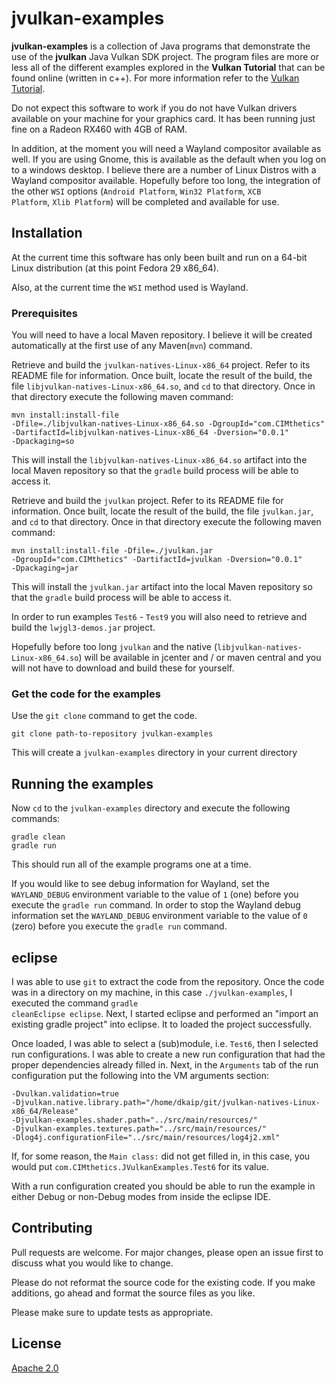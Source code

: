 # jvulkan-examples

**jvulkan-examples** is a collection of Java programs that demonstrate the use of the **jvulkan** Java Vulkan SDK project.  The program files are more or less all of the different examples explored in the **Vulkan Tutorial** that can be found online (written in c++).  For more information refer to the [Vulkan Tutorial](https://vulkan-tutorial.com/).  

Do not expect this software to work if you do not have Vulkan drivers available on your 
machine for your graphics card.  It has been running just fine on a Radeon RX460 with 4GB of RAM.

In addition, at the moment you will need a Wayland compositor available as well.  If you are using
Gnome, this is available as the default when you log on to a windows desktop.  I believe there are a 
number of Linux Distros with a Wayland compositor available.  Hopefully before too long, the 
integration of the other <code>WSI</code> options (<code>Android Platform</code>, 
<code>Win32 Platform</code>, <code>XCB Platform</code>, <code>Xlib Platform</code>) will be completed 
and available for use.


## Installation
At the current time this software has only been built and run on a 64-bit Linux distribution (at this point 
Fedora 29 x86_64).  

Also, at the current time the <code>WSI</code> method used is Wayland.

### Prerequisites

You will need to have a local Maven repository.  I believe it will be created automatically at the first use of 
any Maven(<code>mvn</code>) command.  

Retrieve and build the <code>jvulkan-natives-Linux-x86_64</code> project.  Refer to its 
README file for information. 
Once built, locate the result of the build, the file <code>libjvulkan-natives-Linux-x86_64.so</code>, 
and <code>cd</code> to that directory.  Once in that directory execute the following maven command:  

<code>mvn install:install-file -Dfile=./libjvulkan-natives-Linux-x86_64.so -DgroupId="com.CIMthetics" -DartifactId=libjvulkan-natives-Linux-x86_64 -Dversion="0.0.1" -Dpackaging=so</code>  

This will install the <code>libjvulkan-natives-Linux-x86_64.so</code> artifact into the local Maven 
repository so that the <code>gradle</code> build process will be able to access it.

Retrieve and build the <code>jvulkan</code> project.  Refer to its 
README file for information. Once built, locate the result of the build, the file <code>jvulkan.jar</code>, 
and <code>cd</code> to that directory. Once in that directory execute the following maven command:

<code>mvn install:install-file -Dfile=./jvulkan.jar -DgroupId="com.CIMthetics" -DartifactId=jvulkan -Dversion="0.0.1" -Dpackaging=jar</code>  

This will install the <code>jvulkan.jar</code> artifact into the local Maven 
repository so that the <code>gradle</code> build process will be able to access it.

In order to run examples <code>Test6</code> - <code>Test9</code> you will also need to retrieve and build the 
<code>lwjgl3-demos.jar</code> project. 

Hopefully before too long <code>jvulkan</code> and the native (<code>libjvulkan-natives-Linux-x86_64.so</code>) will be available in jcenter and / or maven central and you will not have to download and build these for yourself.

### Get the code for the examples
Use the <code>git clone</code> command to get the code. 

<code>git clone path-to-repository jvulkan-examples</code> 

This will create a <code>jvulkan-examples</code> directory in your current directory

## Running the examples

Now <code>cd</code> to the <code>jvulkan-examples</code> directory and execute the following commands:  

<code>gradle clean</code>
<br>
<code>gradle run</code> 

This should run all of the example programs one at a time. 

If you would like to see debug information for Wayland, set the <code>WAYLAND_DEBUG</code> environment variable to the value of <code>1</code> (one) before you execute the <code>gradle run</code> command.  In order to stop the Wayland 
debug information set the <code>WAYLAND_DEBUG</code> environment variable to the value of <code>0</code> (zero) 
before you execute the <code>gradle run</code> command.

## eclipse
I was able to use <code>git</code> to extract the code from the repository.  Once the code was in a 
directory on my machine, in this case <code>./jvulkan-examples</code>, I executed the command 
<code>gradle cleanEclipse eclipse</code>. Next, I started eclipse and performed an 
"import an existing gradle project" into eclipse. It to loaded the project successfully.  

Once loaded, I was able to select a (sub)module, i.e. <code>Test6</code>, then I selected run configurations.
I was able to create a new run configuration that had the proper dependencies already filled in.  Next, in 
the <code>Arguments</code> tab of the run configuration put the following into the VM arguments section:  

<code>-Dvulkan.validation=true -Djvulkan.native.library.path="/home/dkaip/git/jvulkan-natives-Linux-x86_64/Release" -Djvulkan-examples.shader.path="../src/main/resources/" -Djvulkan-examples.textures.path="../src/main/resources/" -Dlog4j.configurationFile="../src/main/resources/log4j2.xml"</code>  

If, for some reason, the <code>Main class:</code> did not get filled in, in this case, you would put 
<code>com.CIMthetics.JVulkanExamples.Test6</code> for its value.  

With a run configuration created you should be able to run the example in either Debug or non-Debug modes 
from inside the eclipse IDE.

## Contributing
Pull requests are welcome. For major changes, please open an issue first to discuss what you would like to change.  

Please do not reformat the source code for the existing code.  If you make additions, go ahead and format 
the source files as you like.

Please make sure to update tests as appropriate.

## License
[Apache 2.0](http://www.apache.org/licenses/LICENSE-2.0)